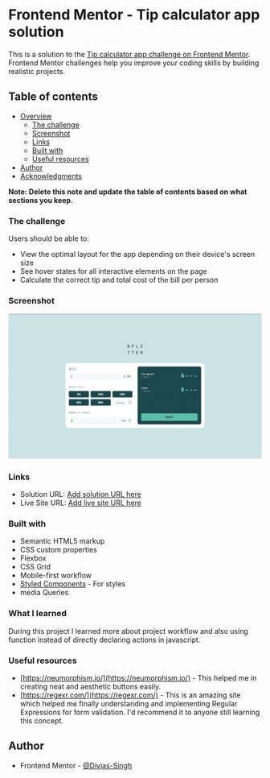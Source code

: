 # Frontend Mentor - Tip calculator app solution

This is a solution to the [Tip calculator app challenge on Frontend Mentor](https://www.frontendmentor.io/challenges/tip-calculator-app-ugJNGbJUX). Frontend Mentor challenges help you improve your coding skills by building realistic projects.

## Table of contents

- [Overview](#overview)
  - [The challenge](#the-challenge)
  - [Screenshot](#screenshot)
  - [Links](#links)
  - [Built with](#built-with)
  - [Useful resources](#useful-resources)
- [Author](#author)
- [Acknowledgments](#acknowledgments)

**Note: Delete this note and update the table of contents based on what sections you keep.**

### The challenge

Users should be able to:

- View the optimal layout for the app depending on their device's screen size
- See hover states for all interactive elements on the page
- Calculate the correct tip and total cost of the bill per person

### Screenshot

![](./Screenshot.png)

### Links

- Solution URL: [Add solution URL here](https://your-solution-url.com)
- Live Site URL: [Add live site URL here](https://your-live-site-url.com)

### Built with

- Semantic HTML5 markup
- CSS custom properties
- Flexbox
- CSS Grid
- Mobile-first workflow
- [Styled Components](https://styled-components.com/) - For styles
- media Queries

### What I learned

During this project I learned more about project workflow and also using function instead of directly declaring actions in javascript.

### Useful resources

- [https://neumorphism.io/](https://neumorphism.io/) - This helped me in creating neat and aesthetic buttons easily.
- [https://regexr.com/](https://regexr.com/) - This is an amazing site which helped me finally understanding and implementing Regular Expressions for form validation. I'd recommend it to anyone still learning this concept.

## Author

- Frontend Mentor - [@Divjas-Singh](https://www.frontendmentor.io/profile/Divjas-Singh)
